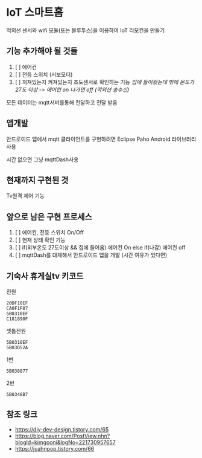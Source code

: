 # IoT 스마트홈 
적외선 센서와 wifi 모듈(또는 블루투스)을 이용하여 IoT 리모컨을 만들기

## 기능 추가해야 될 것들
1. [ ] 에어컨
2. [ ] 전등 스위치 (서보모터)
3. [ ] 꺼져있는지 켜져있는지 조도센서로 확인하는 기능
  *집에 들어왔는데 밖에 온도가 27도 이상 -> 에어컨 on 나가면 off (적외선 송수신)*

모든 데이터는 mqtt서버를통해 전달하고 전달 받음

## 앱개발
안드로이드 앱에서 mqtt 클라이언트를 구현하려면
Eclipse Paho Android 라이브러리 사용

시간 없으면 그냥 mqttDash사용


## 현재까지 구현된 것
Tv원격 제어 기능


## 앞으로 남은 구현 프로세스
1. [ ] 에어컨, 전등 스위치 On/Off
2. [ ] 현재 상태 확인 기능 
3. [ ] if(외부온도 27도이상 && 집에 들어옴) 에어컨 On else if(나감) 에어컨 off 
4. [ ] mqttDash를 대체해서 안드로이드 앱을 개발 (시간 여유가 있다면)





## 기숙사 휴게실tv 키코드
전원
```
20DF10EF
CA0F1F87
5B0310EF
C181890F
```

셋톱전원
```
5B0310EF
5B03D52A
```

1번
```
5B038877
```

2번
```
5B0348B7
```

## 참조 링크
- https://diy-dev-design.tistory.com/65
- https://blog.naver.com/PostView.nhn?blogId=kimgooni&logNo=221730957657
- https://juahnpop.tistory.com/66

